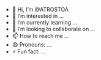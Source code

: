 - 👋 Hi, I’m @ATROSTOA
- 👀 I’m interested in ...
- 🌱 I’m currently learning ...
- 💞️ I’m looking to collaborate on ...
- 📫 How to reach me ...
- 😄 Pronouns: ...
- ⚡ Fun fact: ...

<!---
ATROSTOA/ATROSTOA is a ✨ special ✨ repository because its `README.md` (this file) appears on your GitHub profile.
You can click the Preview link to take a look at your changes.
--->
